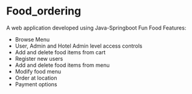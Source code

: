 # Food_ordering
A web application developed using Java-Springboot 
Fun Food
Features:
* Browse Menu
* User, Admin and Hotel Admin level access controls
* Add and delete food items from cart
* Register new users
* Add and delete food items from menu
* Modify food menu
* Order at location
* Payment options
